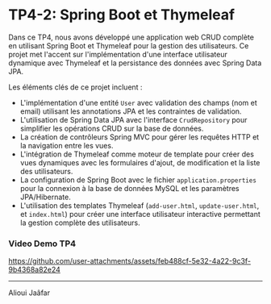 # TP4-2: Spring Boot et Thymeleaf
Dans ce TP4, nous avons développé une application web CRUD complète en utilisant Spring Boot et Thymeleaf pour la gestion des utilisateurs. Ce projet met l'accent sur l'implémentation d'une interface utilisateur dynamique avec Thymeleaf et la persistance des données avec Spring Data JPA.

Les éléments clés de ce projet incluent :
- L'implémentation d'une entité `User` avec validation des champs (nom et email) utilisant les annotations JPA et les contraintes de validation.
- L'utilisation de Spring Data JPA avec l'interface `CrudRepository` pour simplifier les opérations CRUD sur la base de données.
- La création de contrôleurs Spring MVC pour gérer les requêtes HTTP et la navigation entre les vues.
- L'intégration de Thymeleaf comme moteur de template pour créer des vues dynamiques avec les formulaires d'ajout, de modification et la liste des utilisateurs.
- La configuration de Spring Boot avec le fichier `application.properties` pour la connexion à la base de données MySQL et les paramètres JPA/Hibernate.
- L'utilisation des templates Thymeleaf (`add-user.html`, `update-user.html`, et `index.html`) pour créer une interface utilisateur interactive permettant la gestion complète des utilisateurs.

### Video Demo TP4


https://github.com/user-attachments/assets/feb488cf-5e32-4a22-9c3f-9b4368a82e24


---
Alioui Jaâfar
